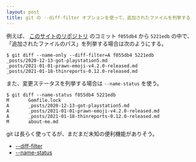 ```yaml
---
layout: post
title: git の --diff-filter オプションを使って、追加されたファイルを列挙する
---
```


例えば、 [このサイトのリポジトリ](https://github.com/hidakatsuya/hidakatsuya.github.io)
のコミット `f055db4` から `5221edb` の中で、「追加されたファイルのパス」を列挙する場合は次のようにする。

```
$ git diff --name-only --diff-filter=A f055db4 5221edb
_posts/2020-12-13-got-playstation5.md
_posts/2021-01-01-prawn-emoji-v4.2.0-released.md
_posts/2021-01-18-thinreports-0.12.0-released.md
```

また、変更ステータスを列挙する場合は `--name-status` を使う。

```
$ git diff --name-status f055db4 5221edb
M       Gemfile.lock
A       _posts/2020-12-13-got-playstation5.md
A       _posts/2021-01-01-prawn-emoji-v4.2.0-released.md
A       _posts/2021-01-18-thinreports-0.12.0-released.md
M       about-me.md
```

git は長らく使ってるが、まだまだ未知の便利機能がありそう。

- [--diff-filter](https://git-scm.com/docs/git-diff#Documentation/git-diff.txt---diff-filterACDMRTUXB82308203)
- [--name-status](https://git-scm.com/docs/git-diff#Documentation/git-diff.txt---name-status)

